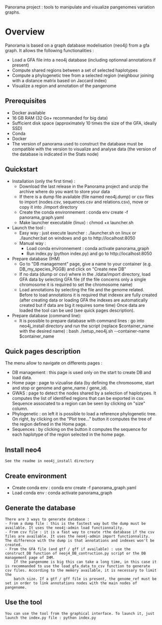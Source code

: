 Panorama project : tools to manipulate and visualize pangenomes variation graphs.

# Overview
Panorama is based on a graph database modelisation (neo4j) from a gfa graph.
It allows the following functionalities : 
- Load a GFA file into a neo4j database (including optionnal annotations if present)
- Compute shared regions between a set of selected haplotypes
- Compute a phylogenetic tree from a selected region (neighbour joining with a distance matrix based on Jaccard index)
- Visualize a region and annotation of the pangenome

## Prerequisites
- Docker available
- 16 GB RAM (32 Go+ recommanded for big data)
- Sufficient disk space (approximately 10 times the size of the GFA, ideally SSD)
- Conda
- Docker
- The version of panorama used to construct the database must be compatible with the version to visualize and analyse data (the version of the database is indicated in the Stats node)

## Quickstart
- Installation (only the first time) :
  - Download the last release in the Panorama project and unzip the archive where do you want to store your data
  - If there is a dump file available (file named neo4j.dump) or csv files to import (nodes.csv, sequences.csv and relations.csv), move or copy it into ./import directory
  - Create the conda environnement : conda env create -f panorama_graph.yaml 
  - Make launcher executable (linux) : chmod +x launcher.sh
- Launch the tool : 
  - Easy way : just execute launcher : ./launcher.sh on linux or ./launcher.bat on windows and go to http://localhost:8050
  - Manual way : 
      - Load conda environnement : conda activate panorama_graph
      - Run index.py (python index.py) and go to http://localhost:8050
- Prepare database (IHM)
  - Go to "DB management" page, give a name to your container (e.g. DB_my_species_PGGB) and click on "Create new DB"
  - If no data (dump or csv) where in the ./data/import directory, load GFA data by selecting GFA file (if the file concerns only a single chromosome it is required to set the chromosome name)
  - Load annotations by selecting the file and the genome related. Before to load annotations it is required that indexex are fully created (after creating data or loading GFA the indexes are automatically created but if data are big it requires some time)
  Once data are loaded the tool can be ued (see quick pages description).
- Prepare database (command line):
  - It is possible to prepare database with command lines : go into neo4j_install directory and run the script (replace $container_name with the desired name) : bash ./setup_neo4j.sh --container-name $container_name

## Quick pages description
  The menu allow to navigate on differents pages :

  - DB management : this page is used only on the start to create DB and load data.
  - Home page : page to vizualise data (by defining the chromosome, start and stop or genome and gene_name / gene_id).
  - GWAS : page to detect the nodes shared by a selection of haplotypes. It computes the list of identified regions that can be exported in csv. Sequence associated to a region can be seen by clicking on "size" column.
  - Phylogenetic : on left it is possible to load a reference phylogenetic tree. On right, by clicking on the "Plot tree..." button it computes the tree of the region defined in the Home page.
  - Sequences : by clicking on the button it computes the sequence for each haplotype of the region selected in the home page.

## Install neo4
    See the readme in neo4j_install directory

## Create environment
- Create conda env : conda env create -f panorama_graph.yaml
- Load conda env : conda activate panorama_graph

## Generate the database
    There are 3 ways to generate database :
    - From a dump file : this is the fastest way but the dump must be available. It uses the neo4j-admin load functionnality.
    - From csv file : it is a fast way to create rthe database if the csv files are available. It uses the neo4j-admin import functionnality. The difference with the dump is that annotations and indexes won't be created.
    - From the GFA file (and gtf / gff if available) : use the construct_DB function of neoj4_DB_contruction.py script or the DB management page of IHM. 
        If the pangenome is big this can take a long time, in this case it is recommanded to use the load_gfa_data_to_csv function to generate csv files. According to the memory available, it is necessary to limit the 
        batch size. If a gtf / gff file is present, the genome_ref must be set in order to link annotations nodes with the main nodes of pangenome.

## Use the tool 
    You can use the tool from the graphical interface. To launch it, just launch the index.py file : python index.py